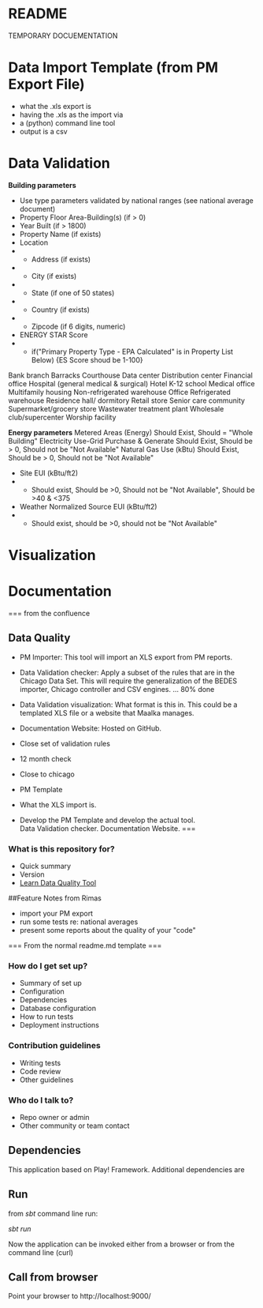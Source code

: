 # README #

TEMPORARY DOCUEMENTATION

# Data Import Template (from PM Export File)
  - what the .xls export is
  - having the .xls as the import via 
  - a (python) command line tool 
  - output is a csv 

# Data Validation

**Building parameters**
* Use type parameters validated by national ranges (see national average document)
* Property Floor Area-Building(s) (if > 0)
* Year Built (if > 1800)
* Property Name (if exists)
* Location
* * Address (if exists)
* * City (if exists)
* * State (if one of 50 states)
* * Country (if exists)
* * Zipcode (if 6 digits, numeric)
* ENERGY STAR Score
* * if("Primary Property Type - EPA Calculated" is in Property List Below) {ES Score shoud be 1-100}

Bank branch
Barracks
Courthouse
Data center
Distribution center
Financial office
Hospital (general medical & surgical)
Hotel
K-12 school
Medical office
Multifamily housing
Non-refrigerated warehouse
Office
Refrigerated warehouse
Residence hall/ dormitory
Retail store
Senior care community
Supermarket/grocery store
Wastewater treatment plant
Wholesale club/supercenter
Worship facility

**Energy parameters** 
Metered Areas (Energy)
Should Exist, Should  = "Whole Building"
Electricity Use-Grid Purchase & Generate
Should Exist, Should be > 0, Should not be "Not Available"
Natural Gas Use (kBtu)
Should Exist, Should be > 0, Should not be "Not Available"
* Site EUI (kBtu/ft2)
* * Should exist, Should be >0, Should not be "Not Available", Should be >40 & <375
* Weather Normalized Source EUI (kBtu/ft2)
* * Should exist, should be >0, should not be "Not Available"


# Visualization 
# Documentation 
=== from the confluence

## Data Quality
* PM Importer: This tool will import an XLS export from PM reports. 
* Data Validation checker:  Apply a subset of the rules that are in the Chicago Data Set.  This will require the generalization of the BEDES importer, Chicago controller and CSV engines.   ... 80% done
* Data Validation visualization: What format is this in.  This could be a templated XLS file or a website that Maalka manages.  
* Documentation Website: Hosted on GitHub.  
* Close set of validation rules
* 12 month check
* Close to chicago
* PM Template
* What the XLS import is. 

* Develop the PM Template and develop the actual tool.  
Data Validation checker.
Documentation Website.
===
### What is this repository for? ###

* Quick summary
* Version
* [Learn Data Quality Tool](https://bitbucket.org/tutorials/dataqualitytool)

##Feature Notes from Rimas
* import your PM export
* run some tests re: national averages
* present some reports about the quality of your "code"

=== From the normal readme.md template ===

### How do I get set up? ###



* Summary of set up
* Configuration
* Dependencies
* Database configuration
* How to run tests
* Deployment instructions

### Contribution guidelines ###

* Writing tests
* Code review
* Other guidelines

### Who do I talk to? ###

* Repo owner or admin
* Other community or team contact


## Dependencies

This application based on Play! Framework. Additional dependencies are 

## Run

from *sbt* command line run:

*sbt run*

Now the application can be invoked either from a browser or from the command line (curl)

## Call from browser

Point your browser to http://localhost:9000/